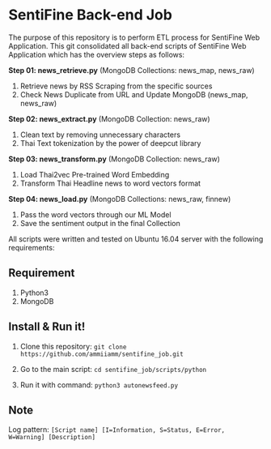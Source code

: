 SentiFine Back-end Job
=============

The purpose of this repository is to perform ETL process for SentiFine Web Application. This git consolidated all back-end scripts of SentiFine Web Application which has the overview steps as follows:

**Step 01: news_retrieve.py** (MongoDB Collections: news_map, news_raw)
1. Retrieve news by RSS Scraping from the specific sources
2. Check News Duplicate from URL and Update MongoDB (news_map, news_raw)

**Step 02: news_extract.py** (MongoDB Collection: news_raw)
1. Clean text by removing unnecessary characters
2. Thai Text tokenization by the power of deepcut library

**Step 03: news_transform.py** (MongoDB Collection: news_raw)
1. Load Thai2vec Pre-trained Word Embedding
2. Transform Thai Headline news to word vectors format

**Step 04: news_load.py** (MongoDB Collections: news_raw, finnew)
1. Pass the word vectors through our ML Model
2. Save the sentiment output in the final Collection

All scripts were written and tested on Ubuntu 16.04 server with the following requirements:

## Requirement 
1. Python3
2. MongoDB 

## Install & Run it!
1. Clone this repository:
    `git clone https://github.com/ammiiamm/sentifine_job.git`

2. Go to the main script:
    `cd sentifine_job/scripts/python`

3. Run it with command:
    `python3 autonewsfeed.py`

## Note
Log pattern: `[Script name] [I=Information, S=Status, E=Error, W=Warning] [Description]`